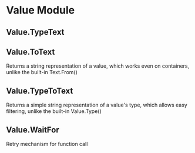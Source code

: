 # Value Module

## Value.TypeText

## Value.ToText
Returns a string representation of a value, which works even on containers, unlike the built-in Text.From()

## Value.TypeToText
Returns a simple string representation of a value's type, which allows easy filtering, unlike the built-in Value.Type()

## Value.WaitFor
Retry mechanism for function call